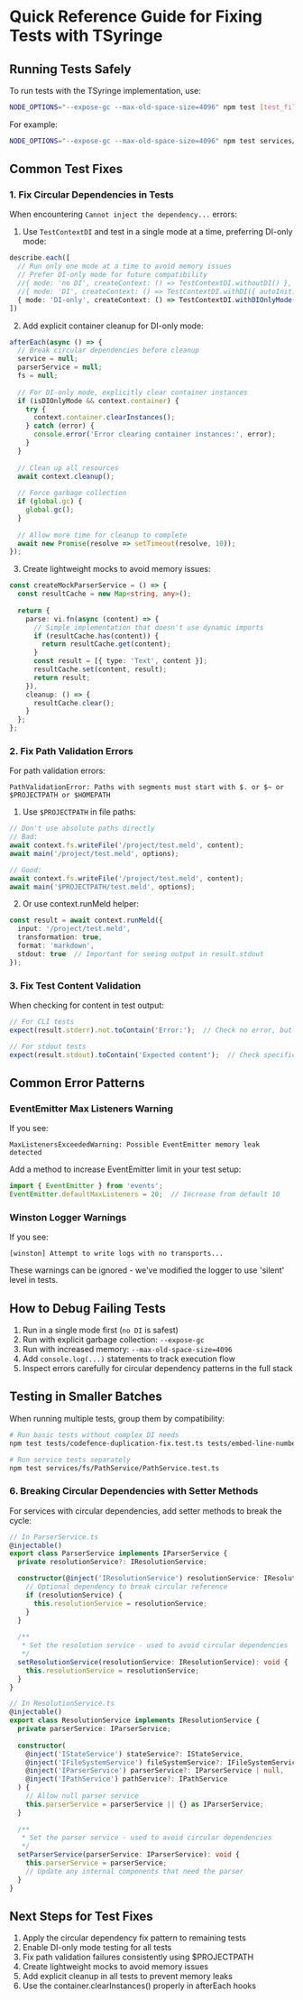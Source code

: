 # Quick Reference Guide for Fixing Tests with TSyringe

## Running Tests Safely

To run tests with the TSyringe implementation, use:

```bash
NODE_OPTIONS="--expose-gc --max-old-space-size=4096" npm test [test_file_path]
```

For example:
```bash
NODE_OPTIONS="--expose-gc --max-old-space-size=4096" npm test services/fs/PathService/PathService.test.ts
```

## Common Test Fixes

### 1. Fix Circular Dependencies in Tests

When encountering `Cannot inject the dependency...` errors:

1. Use `TestContextDI` and test in a single mode at a time, preferring DI-only mode:
```typescript
describe.each([
  // Run only one mode at a time to avoid memory issues
  // Prefer DI-only mode for future compatibility
  //{ mode: 'no DI', createContext: () => TestContextDI.withoutDI() },
  //{ mode: 'DI', createContext: () => TestContextDI.withDI({ autoInit: false }) },
  { mode: 'DI-only', createContext: () => TestContextDI.withDIOnlyMode({ autoInit: false }) },
])
```

2. Add explicit container cleanup for DI-only mode:
```typescript
afterEach(async () => {
  // Break circular dependencies before cleanup
  service = null;
  parserService = null;
  fs = null;
  
  // For DI-only mode, explicitly clear container instances
  if (isDIOnlyMode && context.container) {
    try {
      context.container.clearInstances();
    } catch (error) {
      console.error('Error clearing container instances:', error);
    }
  }
  
  // Clean up all resources
  await context.cleanup();
  
  // Force garbage collection
  if (global.gc) {
    global.gc();
  }
  
  // Allow more time for cleanup to complete
  await new Promise(resolve => setTimeout(resolve, 10));
});
```

3. Create lightweight mocks to avoid memory issues:
```typescript
const createMockParserService = () => {
  const resultCache = new Map<string, any>();
  
  return {
    parse: vi.fn(async (content) => {
      // Simple implementation that doesn't use dynamic imports
      if (resultCache.has(content)) {
        return resultCache.get(content);
      }
      const result = [{ type: 'Text', content }];
      resultCache.set(content, result);
      return result;
    }),
    cleanup: () => {
      resultCache.clear();
    }
  };
};
```

### 2. Fix Path Validation Errors

For path validation errors:
```
PathValidationError: Paths with segments must start with $. or $~ or $PROJECTPATH or $HOMEPATH
```

1. Use `$PROJECTPATH` in file paths:
```typescript
// Don't use absolute paths directly
// Bad:
await context.fs.writeFile('/project/test.meld', content);
await main('/project/test.meld', options);

// Good:
await context.fs.writeFile('/project/test.meld', content);
await main('$PROJECTPATH/test.meld', options);
```

2. Or use context.runMeld helper:
```typescript
const result = await context.runMeld({
  input: '/project/test.meld',
  transformation: true,
  format: 'markdown',
  stdout: true  // Important for seeing output in result.stdout
});
```

### 3. Fix Test Content Validation

When checking for content in test output:

```typescript
// For CLI tests
expect(result.stderr).not.toContain('Error:');  // Check no error, but allow warnings

// For stdout tests
expect(result.stdout).toContain('Expected content');  // Check specific content exists
```

## Common Error Patterns

### EventEmitter Max Listeners Warning

If you see:
```
MaxListenersExceededWarning: Possible EventEmitter memory leak detected
```

Add a method to increase EventEmitter limit in your test setup:
```typescript
import { EventEmitter } from 'events';
EventEmitter.defaultMaxListeners = 20;  // Increase from default 10
```

### Winston Logger Warnings

If you see:
```
[winston] Attempt to write logs with no transports...
```

These warnings can be ignored - we've modified the logger to use 'silent' level in tests.

## How to Debug Failing Tests

1. Run in a single mode first (`no DI` is safest)
2. Run with explicit garbage collection: `--expose-gc`
3. Run with increased memory: `--max-old-space-size=4096`
4. Add `console.log(...)` statements to track execution flow
5. Inspect errors carefully for circular dependency patterns in the full stack

## Testing in Smaller Batches

When running multiple tests, group them by compatibility:
```bash
# Run basic tests without complex DI needs
npm test tests/codefence-duplication-fix.test.ts tests/embed-line-number-fix.test.ts tests/cli/cli-error-handling.test.ts

# Run service tests separately
npm test services/fs/PathService/PathService.test.ts
```

### 6. Breaking Circular Dependencies with Setter Methods

For services with circular dependencies, add setter methods to break the cycle:

```typescript
// In ParserService.ts
@injectable()
export class ParserService implements IParserService {
  private resolutionService?: IResolutionService;

  constructor(@inject('IResolutionService') resolutionService: IResolutionService | null = null) {
    // Optional dependency to break circular reference
    if (resolutionService) {
      this.resolutionService = resolutionService;
    }
  }
  
  /**
   * Set the resolution service - used to avoid circular dependencies
   */
  setResolutionService(resolutionService: IResolutionService): void {
    this.resolutionService = resolutionService;
  }
}

// In ResolutionService.ts
@injectable()
export class ResolutionService implements IResolutionService {
  private parserService: IParserService;
  
  constructor(
    @inject('IStateService') stateService?: IStateService,
    @inject('IFileSystemService') fileSystemService?: IFileSystemService,
    @inject('IParserService') parserService?: IParserService | null,
    @inject('IPathService') pathService?: IPathService
  ) {
    // Allow null parser service
    this.parserService = parserService || {} as IParserService;
  }
  
  /**
   * Set the parser service - used to avoid circular dependencies
   */
  setParserService(parserService: IParserService): void {
    this.parserService = parserService;
    // Update any internal components that need the parser
  }
}
```

## Next Steps for Test Fixes

1. Apply the circular dependency fix pattern to remaining tests
2. Enable DI-only mode testing for all tests
3. Fix path validation failures consistently using $PROJECTPATH
4. Create lightweight mocks to avoid memory issues
5. Add explicit cleanup in all tests to prevent memory leaks
6. Use the container.clearInstances() properly in afterEach hooks